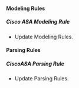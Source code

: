 #### Modeling Rules
##### Cisco ASA Modeling Rule
- Update Modeling Rules.

#### Parsing Rules
##### CiscoASA Parsing Rule
- Update Parsing Rules.